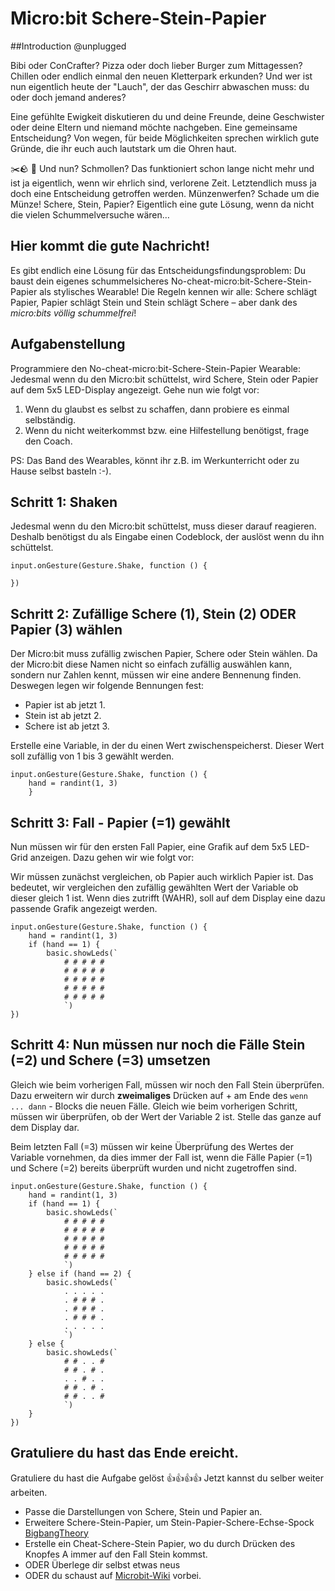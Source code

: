 # Micro:bit Schere-Stein-Papier

##Introduction @unplugged

Bibi oder ConCrafter? Pizza oder doch lieber Burger zum Mittagessen? Chillen oder endlich einmal
den neuen Kletterpark erkunden? Und wer ist nun eigentlich heute der "Lauch", der das Geschirr
abwaschen muss: du oder doch jemand anderes?

Eine gefühlte Ewigkeit diskutieren du und deine Freunde,
deine Geschwister oder deine Eltern und niemand möchte nachgeben. Eine gemeinsame Entscheidung?
Von wegen, für beide Möglichkeiten sprechen wirklich gute Gründe, die ihr euch auch lautstark
um die Ohren haut.

✂️🪨 📃 Und nun? Schmollen? Das funktioniert schon lange nicht mehr und ist ja eigentlich, wenn wir ehrlich
sind, verlorene Zeit. Letztendlich muss ja doch eine Entscheidung getroffen werden. Münzenwerfen?
Schade um die Münze! Schere, Stein, Papier? Eigentlich eine gute Lösung, wenn da nicht die vielen
Schummelversuche wären…

## Hier kommt die gute Nachricht!

Es gibt endlich eine Lösung für das Entscheidungsfindungsproblem:
Du baust dein eigenes schummelsicheres No-cheat-micro:bit-Schere-Stein-Papier als stylisches Wearable!
Die Regeln kennen wir alle: Schere schlägt Papier, Papier schlägt Stein und Stein schlägt Schere –
aber dank des _micro:bits völlig schummelfrei_!

## Aufgabenstellung

Programmiere den No-cheat-micro:bit-Schere-Stein-Papier Wearable: Jedesmal wenn du den Micro:bit schüttelst,
wird Schere, Stein oder Papier auf dem 5x5 LED-Display angezeigt. Gehe nun wie folgt vor:

1. Wenn du glaubst es selbst zu schaffen, dann probiere es einmal selbständig.
2. Wenn du nicht weiterkommst bzw. eine Hilfestellung benötigst, frage den Coach. 

PS: Das Band des Wearables, könnt ihr z.B. im Werkunterricht oder zu Hause selbst basteln :-).

## Schritt 1: Shaken

Jedesmal wenn du den Micro:bit schüttelst, muss dieser darauf reagieren. Deshalb benötigst du als Eingabe
einen Codeblock, der auslöst wenn du ihn schüttelst.

```blocks
input.onGesture(Gesture.Shake, function () {

})
```

## Schritt 2: Zufällige Schere (1), Stein (2) ODER Papier (3) wählen

Der Micro:bit muss zufällig zwischen Papier, Schere oder Stein wählen. Da der Micro:bit diese Namen nicht so einfach
zufällig auswählen kann, sondern nur Zahlen kennt, müssen wir eine andere Bennenung finden. Deswegen legen wir
folgende Bennungen fest:

- Papier ist ab jetzt 1.
- Stein ist ab jetzt 2.
- Schere ist ab jetzt 3.

Erstelle eine Variable, in der du einen Wert zwischenspeicherst. Dieser Wert soll zufällig von 1 bis 3 gewählt werden.

```blocks
input.onGesture(Gesture.Shake, function () {
    hand = randint(1, 3)
    }
```

## Schritt 3: Fall - Papier (=1) gewählt

Nun müssen wir für den ersten Fall Papier, eine Grafik auf dem 5x5 LED-Grid anzeigen. Dazu gehen wir wie folgt vor:

Wir müssen zunächst vergleichen, ob Papier auch wirklich Papier ist. Das bedeutet, wir vergleichen den zufällig gewählten Wert
der Variable ob dieser gleich 1 ist. Wenn dies zutrifft (WAHR), soll auf dem Display eine dazu passende Grafik angezeigt werden.

```blocks
input.onGesture(Gesture.Shake, function () {
    hand = randint(1, 3)
    if (hand == 1) {
        basic.showLeds(`
            # # # # #
            # # # # #
            # # # # #
            # # # # #
            # # # # #
            `)
})
```

## Schritt 4: Nun müssen nur noch die Fälle Stein (=2) und Schere (=3) umsetzen

Gleich wie beim vorherigen Fall, müssen wir noch den Fall Stein überprüfen. Dazu erweitern wir durch
**zweimaliges** Drücken auf + am Ende des `wenn ... dann` - Blocks die neuen Fälle. Gleich wie beim vorherigen Schritt, müssen
wir überprüfen, ob der Wert der Variable 2 ist. Stelle das ganze auf dem Display dar.

Beim letzten Fall (=3) müssen wir keine Überprüfung des Wertes der Variable vornehmen, da dies immer der Fall ist, wenn
die Fälle Papier (=1) und Schere (=2) bereits überprüft wurden und nicht zugetroffen sind.

```blocks
input.onGesture(Gesture.Shake, function () {
    hand = randint(1, 3)
    if (hand == 1) {
        basic.showLeds(`
            # # # # #
            # # # # #
            # # # # #
            # # # # #
            # # # # #
            `)
    } else if (hand == 2) {
        basic.showLeds(`
            . . . . .
            . # # # .
            . # # # .
            . # # # .
            . . . . .
            `)
    } else {
        basic.showLeds(`
            # # . . #
            # # . # .
            . . # . .
            # # . # .
            # # . . #
            `)
    }
})
```

## Gratuliere du hast das Ende ereicht.

Gratuliere du hast die Aufgabe gelöst 👍👍👍👍 Jetzt kannst du selber weiter arbeiten.

- Passe die Darstellungen von Schere, Stein und Papier an.
- Erweitere Schere-Stein-Papier, um Stein-Papier-Schere-Echse-Spock
  [BigbangTheory](https://bigbangtheory.fandom.com/de/wiki/Stein,_Papier,_Schere,_Echse,_Spock)
- Erstelle ein Cheat-Schere-Stein Papier, wo du durch Drücken des Knopfes A immer auf den Fall Stein kommst.
- ODER Überlege dir selbst etwas neus
- ODER du schaust auf [Microbit-Wiki](https://microbit.eeducation.at/wiki/Hauptseite) vorbei.

<script src="https://makecode.com/gh-pages-embed.js"></script><script>makeCodeRender("{{ site.makecode.home_url }}", "{{ site.github.owner_name }}/{{ site.github.repository_name }}");</script>
